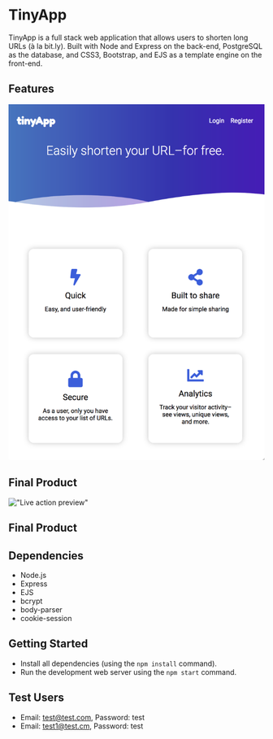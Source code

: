 # TinyApp

TinyApp is a full stack web application that allows users to shorten long URLs (à la bit.ly). Built with Node and Express on the back-end, PostgreSQL as the database, and CSS3, Bootstrap, and EJS as a template engine on the front-end.

## Features

!["Tiny URL Home Page"](https://github.com/cindyhalim/tinyapp/blob/master/docs/home-page.png?raw=true)

## Final Product

!["Live action preview"](https://github.com/cindyhalim/tinyapp/blob/master/docs/preview.gif?raw=true)

## Final Product

## Dependencies

- Node.js
- Express
- EJS
- bcrypt
- body-parser
- cookie-session

## Getting Started

- Install all dependencies (using the `npm install` command).
- Run the development web server using the `npm start` command.

## Test Users

- Email: test@test.com, Password: test
- Email: test1@test.cm, Password: test
